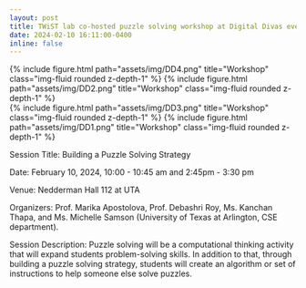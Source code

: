 ```yaml
---
layout: post
title: TWiST lab co-hosted puzzle solving workshop at Digital Divas event
date: 2024-02-10 16:11:00-0400
inline: false
---
```


<div class="row justify-content-sm-center">
<div class="col-sm-8 mt-3 mt-md-0">
    {% include figure.html path="assets/img/DD4.png" title="Workshop" class="img-fluid rounded z-depth-1" %}
    {% include figure.html path="assets/img/DD2.png" title="Workshop" class="img-fluid rounded z-depth-1" %}
</div>
<div class="col-sm-8 mt-3 mt-md-0">
    {% include figure.html path="assets/img/DD3.png" title="Workshop" class="img-fluid rounded z-depth-1" %}
    {% include figure.html path="assets/img/DD1.png" title="Workshop" class="img-fluid rounded z-depth-1" %}
</div>
</div>

Session Title: Building a Puzzle Solving Strategy

Date: February 10, 2024, 10:00 - 10:45 am and 2:45pm - 3:30 pm

Venue: Nedderman Hall 112 at UTA

Organizers:  Prof. Marika  Apostolova, Prof. Debashri Roy, Ms. Kanchan Thapa, and Ms. Michelle Samson  (University of Texas at Arlington, CSE department).

Session Description: Puzzle solving will be a computational thinking activity that will expand students problem-solving skills. In addition to that, through building a puzzle solving strategy,  students will create an algorithm or set of instructions to help someone else solve puzzles.
